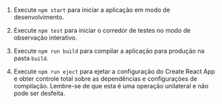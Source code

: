 1. Execute `npm start` para iniciar a aplicação em modo de desenvolvimento.

2. Execute `npm test` para iniciar o corredor de testes no modo de observação interativo.

3. Execute `npm run build` para compilar a aplicação para produção na pasta `build`.

4. Execute `npm run eject` para ejetar a configuração do Create React App e obter controle total sobre as dependências e configurações de compilação. Lembre-se de que esta é uma operação unilateral e não pode ser desfeita.
